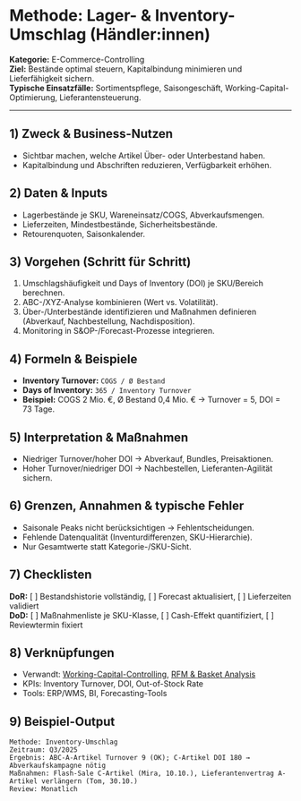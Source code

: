 # Methode: Lager- & Inventory-Umschlag (Händler:innen)

**Kategorie:** E-Commerce-Controlling  
**Ziel:** Bestände optimal steuern, Kapitalbindung minimieren und Lieferfähigkeit sichern.  
**Typische Einsatzfälle:** Sortimentspflege, Saisongeschäft, Working-Capital-Optimierung, Lieferantensteuerung.

---

## 1) Zweck & Business-Nutzen
- Sichtbar machen, welche Artikel Über- oder Unterbestand haben.  
- Kapitalbindung und Abschriften reduzieren, Verfügbarkeit erhöhen.

## 2) Daten & Inputs
- Lagerbestände je SKU, Wareneinsatz/COGS, Abverkaufsmengen.  
- Lieferzeiten, Mindestbestände, Sicherheitsbestände.  
- Retourenquoten, Saisonkalender.

## 3) Vorgehen (Schritt für Schritt)
1. Umschlagshäufigkeit und Days of Inventory (DOI) je SKU/Bereich berechnen.  
2. ABC-/XYZ-Analyse kombinieren (Wert vs. Volatilität).  
3. Über-/Unterbestände identifizieren und Maßnahmen definieren (Abverkauf, Nachbestellung, Nachdisposition).  
4. Monitoring in S&OP-/Forecast-Prozesse integrieren.

## 4) Formeln & Beispiele
- **Inventory Turnover:** `COGS / Ø Bestand`  
- **Days of Inventory:** `365 / Inventory Turnover`  
- **Beispiel:** COGS 2 Mio. €, Ø Bestand 0,4 Mio. € → Turnover = 5, DOI = 73 Tage.

## 5) Interpretation & Maßnahmen
- Niedriger Turnover/hoher DOI → Abverkauf, Bundles, Preisaktionen.  
- Hoher Turnover/niedriger DOI → Nachbestellen, Lieferanten-Agilität sichern.

## 6) Grenzen, Annahmen & typische Fehler
- Saisonale Peaks nicht berücksichtigen → Fehlentscheidungen.  
- Fehlende Datenqualität (Inventurdifferenzen, SKU-Hierarchie).  
- Nur Gesamtwerte statt Kategorie-/SKU-Sicht.

## 7) Checklisten
**DoR:** [ ] Bestandshistorie vollständig, [ ] Forecast aktualisiert, [ ] Lieferzeiten validiert  
**DoD:** [ ] Maßnahmenliste je SKU-Klasse, [ ] Cash-Effekt quantifiziert, [ ] Reviewtermin fixiert

## 8) Verknüpfungen
- Verwandt: [Working-Capital-Controlling](../unternehmenscontrolling/arbeitskapital-controlling.md), [RFM & Basket Analysis](rfm-und-basket-analysis.md)  
- KPIs: Inventory Turnover, DOI, Out-of-Stock Rate  
- Tools: ERP/WMS, BI, Forecasting-Tools

## 9) Beispiel-Output
```text
Methode: Inventory-Umschlag
Zeitraum: Q3/2025
Ergebnis: ABC-A-Artikel Turnover 9 (OK); C-Artikel DOI 180 → Abverkaufskampagne nötig
Maßnahmen: Flash-Sale C-Artikel (Mira, 10.10.), Lieferantenvertrag A-Artikel verlängern (Tom, 30.10.)
Review: Monatlich
```

